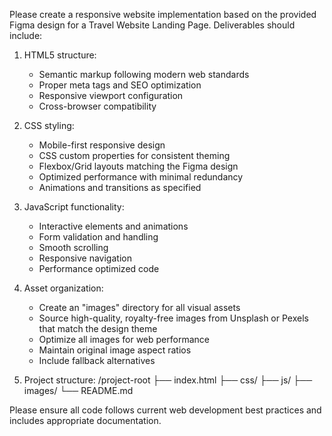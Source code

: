 Please create a responsive website implementation based on the provided Figma design for a Travel Website Landing Page. Deliverables should include:

1. HTML5 structure:
   - Semantic markup following modern web standards
   - Proper meta tags and SEO optimization
   - Responsive viewport configuration
   - Cross-browser compatibility

2. CSS styling:
   - Mobile-first responsive design
   - CSS custom properties for consistent theming
   - Flexbox/Grid layouts matching the Figma design
   - Optimized performance with minimal redundancy
   - Animations and transitions as specified

3. JavaScript functionality:
   - Interactive elements and animations
   - Form validation and handling
   - Smooth scrolling
   - Responsive navigation
   - Performance optimized code

4. Asset organization:
   - Create an "images" directory for all visual assets
   - Source high-quality, royalty-free images from Unsplash or Pexels that match the design theme
   - Optimize all images for web performance
   - Maintain original image aspect ratios
   - Include fallback alternatives

5. Project structure:
   /project-root
   ├── index.html
   ├── css/
   ├── js/
   ├── images/
   └── README.md

Please ensure all code follows current web development best practices and includes appropriate documentation.